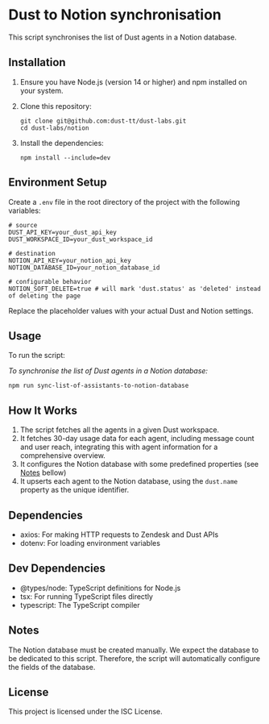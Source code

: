 # Dust to Notion synchronisation

This script synchronises the list of Dust agents in a Notion database.

## Installation

1. Ensure you have Node.js (version 14 or higher) and npm installed on your system.

2. Clone this repository:

   ```
   git clone git@github.com:dust-tt/dust-labs.git
   cd dust-labs/notion
   ```

3. Install the dependencies:
   ```
   npm install --include=dev
   ```

## Environment Setup

Create a `.env` file in the root directory of the project with the following variables:

```
# source
DUST_API_KEY=your_dust_api_key
DUST_WORKSPACE_ID=your_dust_workspace_id

# destination
NOTION_API_KEY=your_notion_api_key
NOTION_DATABASE_ID=your_notion_database_id

# configurable behavior
NOTION_SOFT_DELETE=true # will mark 'dust.status' as 'deleted' instead of deleting the page
```

Replace the placeholder values with your actual Dust and Notion settings.

## Usage

To run the script:

_To synchronise the list of Dust agents in a Notion database:_

```
npm run sync-list-of-assistants-to-notion-database
```

## How It Works

1. The script fetches all the agents in a given Dust workspace.
2. It fetches 30-day usage data for each agent, including message count and user reach, integrating this with agent information for a comprehensive overview.
3. It configures the Notion database with some predefined properties (see [Notes](#notes) bellow)
4. It upserts each agent to the Notion database, using the `dust.name` property as the unique identifier.

## Dependencies

- axios: For making HTTP requests to Zendesk and Dust APIs
- dotenv: For loading environment variables

## Dev Dependencies

- @types/node: TypeScript definitions for Node.js
- tsx: For running TypeScript files directly
- typescript: The TypeScript compiler

## Notes

The Notion database must be created manually.
We expect the database to be dedicated to this script. Therefore, the script will automatically configure the fields of the database.

## License

This project is licensed under the ISC License.
